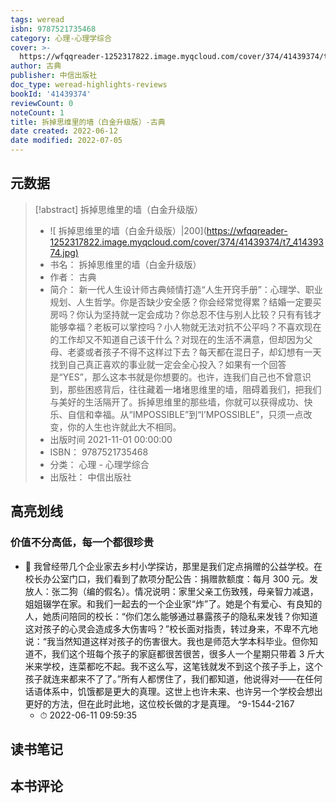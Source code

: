 ```yaml
---
tags: weread
isbn: 9787521735468
category: 心理-心理学综合
cover: >-
  https://wfqqreader-1252317822.image.myqcloud.com/cover/374/41439374/t7_41439374.jpg
author: 古典
publisher: 中信出版社
doc_type: weread-highlights-reviews
bookId: '41439374'
reviewCount: 0
noteCount: 1
title: 拆掉思维里的墙（白金升级版）-古典
date created: 2022-06-12
date modified: 2022-07-05
---
```


## 元数据

> [!abstract] 拆掉思维里的墙（白金升级版）
> - ![ 拆掉思维里的墙（白金升级版）|200](<https://wfqqreader-1252317822.image.myqcloud.com/cover/374/41439374/t7_41439374.jpg)>
> - 书名： 拆掉思维里的墙（白金升级版）
> - 作者： 古典
> - 简介： 新一代人生设计师古典倾情打造“人生开窍手册”：心理学、职业规划、人生哲学。你是否缺少安全感？你会经常觉得累？结婚一定要买房吗？你认为坚持就一定会成功？你总忍不住与别人比较？只有有钱才能够幸福？老板可以掌控吗？小人物就无法对抗不公平吗？不喜欢现在的工作却又不知道自己该干什么？对现在的生活不满意，但却因为父母、老婆或者孩子不得不这样过下去？每天都在混日子，却幻想有一天找到自己真正喜欢的事业就一定会全心投入？如果有一个回答是“YES”，那么这本书就是你想要的。也许，连我们自己也不曾意识到，那些困惑背后，往往藏着一堵堵思维里的墙，阻碍着我们，把我们与美好的生活隔开了。拆掉思维里的那些墙，你就可以获得成功、快乐、自信和幸福。从“IMPOSSIBLE”到“I’MPOSSIBLE”，只须一点改变，你的人生也许就此大不相同。
> - 出版时间 2021-11-01 00:00:00
> - ISBN： 9787521735468
> - 分类： 心理 - 心理学综合
> - 出版社： 中信出版社

## 高亮划线

### 价值不分高低，每一个都很珍贵

- 📌 我曾经带几个企业家去乡村小学探访，那里是我们定点捐赠的公益学校。在校长办公室门口，我们看到了款项分配公告：捐赠款额度：每月 300 元。发放人：张二狗（编的假名）。情况说明：家里父亲工伤致残，母亲智力减退，姐姐辍学在家。和我们一起去的一个企业家“炸”了。她是个有爱心、有良知的人，她质问陪同的校长：“你们怎么能够通过暴露孩子的隐私来发钱？你知道这对孩子的心灵会造成多大伤害吗？”校长面对指责，转过身来，不卑不亢地说：“我当然知道这样对孩子的伤害很大。我也是师范大学本科毕业。但你知道不，我们这个班每个孩子的家庭都很苦很苦，很多人一个星期只带着 3 斤大米来学校，连菜都吃不起。我不这么写，这笔钱就发不到这个孩子手上，这个孩子就连来都来不了了。”所有人都愣住了，我们都知道，他说得对——在任何话语体系中，饥饿都是更大的真理。这世上也许未来、也许另一个学校会想出更好的方法，但在此时此地，这位校长做的才是真理。 ^9-1544-2167
	- ⏱ 2022-06-11 09:59:35

## 读书笔记

## 本书评论
